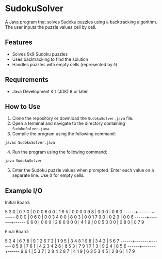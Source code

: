 # SudokuSolver

A Java program that solves Sudoku puzzles using a backtracking algorithm. The user inputs the puzzle values cell by cell.

## Features

- Solves 9x9 Sudoku puzzles
- Uses backtracking to find the solution
- Handles puzzles with empty cells (represented by `0`)

## Requirements

- Java Development Kit (JDK) 8 or later

## How to Use

1. Clone the repository or download the `SudokuSolver.java` file.
2. Open a terminal and navigate to the directory containing `SudokuSolver.java`.
3. Compile the program using the following command:

```sh
javac SudokuSolver.java
```

4. Run the program using the following command:

```sh
java SudokuSolver
```

5. Enter the Sudoku puzzle values when prompted. Enter each value on a separate line. Use 0 for empty cells.

## Example I/O

Initial Board:

5 3 0 | 0 7 0 | 0 0 0
6 0 0 | 1 9 5 | 0 0 0
0 9 8 | 0 0 0 | 0 6 0
------+-------+------
8 0 0 | 0 6 0 | 0 0 3
4 0 0 | 8 0 3 | 0 0 1
7 0 0 | 0 2 0 | 0 0 6
------+-------+------
0 6 0 | 0 0 0 | 2 8 0
0 0 0 | 4 1 9 | 0 0 5
0 0 0 | 0 8 0 | 0 7 9

Final Board:

5 3 4 | 6 7 8 | 9 1 2
6 7 2 | 1 9 5 | 3 4 8
1 9 8 | 3 4 2 | 5 6 7
------+-------+------
8 5 9 | 7 6 1 | 4 2 3
4 2 6 | 8 5 3 | 7 9 1
7 1 3 | 9 2 4 | 8 5 6
------+-------+------
9 6 1 | 5 3 7 | 2 8 4
2 8 7 | 4 1 9 | 6 3 5
3 4 5 | 2 8 6 | 1 7 9
